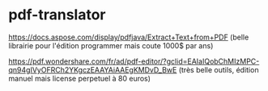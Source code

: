 # pdf-translator

https://docs.aspose.com/display/pdfjava/Extract+Text+from+PDF (belle librairie pour l'édition programmer mais coute 1000$ par ans)

https://pdf.wondershare.com/fr/ad/pdf-editor/?gclid=EAIaIQobChMIzMPC-qn94gIVyOFRCh2YKgczEAAYAiAAEgKMDvD_BwE (très belle outils, édition manuel mais license perpetuel à 80 euros)
